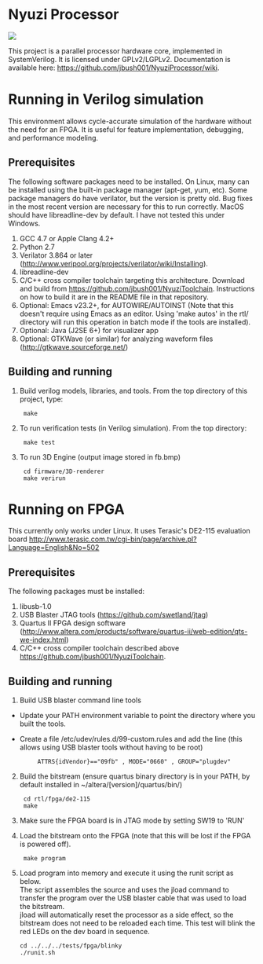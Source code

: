 # Nyuzi Processor

<img src="https://github.com/jbush001/NyuziProcessor/wiki/teapot-icon.png">

This project is a parallel processor hardware core, implemented in SystemVerilog. 
It is licensed under GPLv2/LGPLv2. Documentation is available here: 
https://github.com/jbush001/NyuziProcessor/wiki.  

# Running in Verilog simulation

This environment allows cycle-accurate simulation of the hardware without the 
need for an FPGA. It is useful for feature implementation, debugging, and 
performance modeling.

## Prerequisites

The following software packages need to be installed. On Linux, many can be 
installed using the built-in package manager (apt-get, yum, etc). Some package
managers do have verilator, but the version is pretty old. Bug fixes in the 
most recent version are necessary for this to run correctly. MacOS should have 
libreadline-dev by default. I have not tested this under Windows.

1. GCC 4.7 or Apple Clang 4.2+
2. Python 2.7
3. Verilator 3.864 or later (http://www.veripool.org/projects/verilator/wiki/Installing).  
4. libreadline-dev
5. C/C++ cross compiler toolchain targeting this architecture. Download and 
   build from https://github.com/jbush001/NyuziToolchain.  Instructions on how 
   to build it are in the README file in that repository.
6. Optional: Emacs v23.2+, for AUTOWIRE/AUTOINST (Note that this doesn't 
   require using Emacs as an editor. Using 'make autos' in the rtl/ 
   directory will run this operation in batch mode if the tools are installed).
7. Optional: Java (J2SE 6+) for visualizer app 
8. Optional: GTKWave (or similar) for analyzing waveform files 
   (http://gtkwave.sourceforge.net/)

## Building and running

1. Build verilog models, libraries, and tools. From the top directory of this 
project, type:

        make

2. To run verification tests (in Verilog simulation). From the top directory: 

        make test

3. To run 3D Engine (output image stored in fb.bmp)

        cd firmware/3D-renderer
        make verirun

# Running on FPGA

This currently only works under Linux.  It uses Terasic's DE2-115 evaluation 
board http://www.terasic.com.tw/cgi-bin/page/archive.pl?Language=English&No=502

## Prerequisites
The following packages must be installed:

1. libusb-1.0
2. USB Blaster JTAG tools (https://github.com/swetland/jtag)
3. Quartus II FPGA design software 
   (http://www.altera.com/products/software/quartus-ii/web-edition/qts-we-index.html)
4. C/C++ cross compiler toolchain described above https://github.com/jbush001/NyuziToolchain.

## Building and running
1. Build USB blaster command line tools
 * Update your PATH environment variable to point the directory where you built 
   the tools.  
 * Create a file /etc/udev/rules.d/99-custom.rules and add the line (this allows using 
   USB blaster tools without having to be root) 

            ATTRS{idVendor}=="09fb" , MODE="0660" , GROUP="plugdev" 

2. Build the bitstream (ensure quartus binary directory is in your PATH, by 
   default installed in ~/altera/[version]/quartus/bin/)

        cd rtl/fpga/de2-115
        make

3. Make sure the FPGA board is in JTAG mode by setting SW19 to 'RUN'
4. Load the bitstream onto the FPGA (note that this will be lost if the FPGA 
    is powered off).

        make program 

5.  Load program into memory and execute it using the runit script as below.   
    The script assembles the source and uses the jload command to transfer 
    the program over the USB blaster cable that was used to load the bitstream.  
    jload will automatically reset the processor as a side effect, so the 
    bitstream does not need to be reloaded each time. This test will blink the 
    red LEDs on the dev board in sequence.

        cd ../../../tests/fpga/blinky
        ./runit.sh

